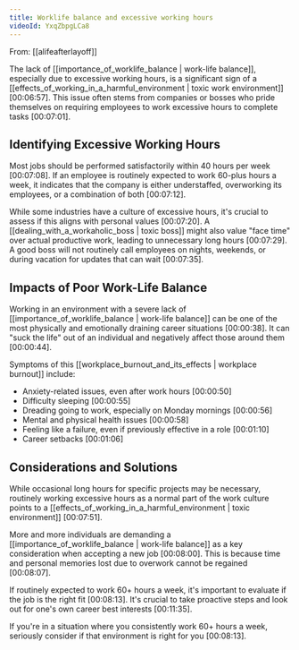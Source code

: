 ```yaml
---
title: Worklife balance and excessive working hours
videoId: YxqZbpgLCa8
---
```


From: [[alifeafterlayoff]] <br/> 

The lack of [[importance_of_worklife_balance | work-life balance]], especially due to excessive working hours, is a significant sign of a [[effects_of_working_in_a_harmful_environment | toxic work environment]] <a class="yt-timestamp" data-t="00:06:57">[00:06:57]</a>. This issue often stems from companies or bosses who pride themselves on requiring employees to work excessive hours to complete tasks <a class="yt-timestamp" data-t="00:07:01">[00:07:01]</a>.

## Identifying Excessive Working Hours
Most jobs should be performed satisfactorily within 40 hours per week <a class="yt-timestamp" data-t="00:07:08">[00:07:08]</a>. If an employee is routinely expected to work 60-plus hours a week, it indicates that the company is either understaffed, overworking its employees, or a combination of both <a class="yt-timestamp" data-t="00:07:12">[00:07:12]</a>.

While some industries have a culture of excessive hours, it's crucial to assess if this aligns with personal values <a class="yt-timestamp" data-t="00:07:20">[00:07:20]</a>. A [[dealing_with_a_workaholic_boss | toxic boss]] might also value "face time" over actual productive work, leading to unnecessary long hours <a class="yt-timestamp" data-t="00:07:29">[00:07:29]</a>. A good boss will not routinely call employees on nights, weekends, or during vacation for updates that can wait <a class="yt-timestamp" data-t="00:07:35">[00:07:35]</a>.

## Impacts of Poor Work-Life Balance
Working in an environment with a severe lack of [[importance_of_worklife_balance | work-life balance]] can be one of the most physically and emotionally draining career situations <a class="yt-timestamp" data-t="00:00:38">[00:00:38]</a>. It can "suck the life" out of an individual and negatively affect those around them <a class="yt-timestamp" data-t="00:00:44">[00:00:44]</a>.

Symptoms of this [[workplace_burnout_and_its_effects | workplace burnout]] include:
*   Anxiety-related issues, even after work hours <a class="yt-timestamp" data-t="00:00:50">[00:00:50]</a>
*   Difficulty sleeping <a class="yt-timestamp" data-t="00:00:55">[00:00:55]</a>
*   Dreading going to work, especially on Monday mornings <a class="yt-timestamp" data-t="00:00:56">[00:00:56]</a>
*   Mental and physical health issues <a class="yt-timestamp" data-t="00:00:58">[00:00:58]</a>
*   Feeling like a failure, even if previously effective in a role <a class="yt-timestamp" data-t="00:01:10">[00:01:10]</a>
*   Career setbacks <a class="yt-timestamp" data-t="00:01:06">[00:01:06]</a>

## Considerations and Solutions
While occasional long hours for specific projects may be necessary, routinely working excessive hours as a normal part of the work culture points to a [[effects_of_working_in_a_harmful_environment | toxic environment]] <a class="yt-timestamp" data-t="00:07:51">[00:07:51]</a>.

More and more individuals are demanding a [[importance_of_worklife_balance | work-life balance]] as a key consideration when accepting a new job <a class="yt-timestamp" data-t="00:08:00">[00:08:00]</a>. This is because time and personal memories lost due to overwork cannot be regained <a class="yt-timestamp" data-t="00:08:07">[00:08:07]</a>.

If routinely expected to work 60+ hours a week, it's important to evaluate if the job is the right fit <a class="yt-timestamp" data-t="00:08:13">[00:08:13]</a>. It's crucial to take proactive steps and look out for one's own career best interests <a class="yt-timestamp" data-t="00:11:35">[00:11:35]</a>.
<div class="callout">
    If you're in a situation where you consistently work 60+ hours a week, seriously consider if that environment is right for you <a class="yt-timestamp" data-t="00:08:13">[00:08:13]</a>.
</div>